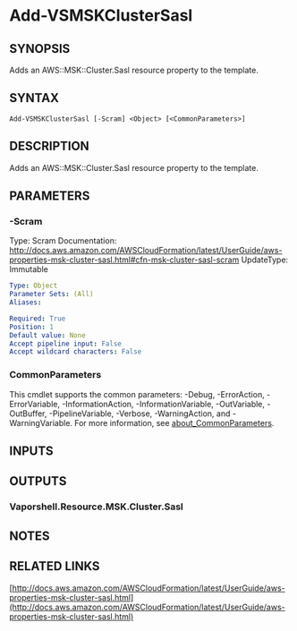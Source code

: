 # Add-VSMSKClusterSasl

## SYNOPSIS
Adds an AWS::MSK::Cluster.Sasl resource property to the template.

## SYNTAX

```
Add-VSMSKClusterSasl [-Scram] <Object> [<CommonParameters>]
```

## DESCRIPTION
Adds an AWS::MSK::Cluster.Sasl resource property to the template.

## PARAMETERS

### -Scram
Type: Scram
Documentation: http://docs.aws.amazon.com/AWSCloudFormation/latest/UserGuide/aws-properties-msk-cluster-sasl.html#cfn-msk-cluster-sasl-scram
UpdateType: Immutable

```yaml
Type: Object
Parameter Sets: (All)
Aliases:

Required: True
Position: 1
Default value: None
Accept pipeline input: False
Accept wildcard characters: False
```

### CommonParameters
This cmdlet supports the common parameters: -Debug, -ErrorAction, -ErrorVariable, -InformationAction, -InformationVariable, -OutVariable, -OutBuffer, -PipelineVariable, -Verbose, -WarningAction, and -WarningVariable. For more information, see [about_CommonParameters](http://go.microsoft.com/fwlink/?LinkID=113216).

## INPUTS

## OUTPUTS

### Vaporshell.Resource.MSK.Cluster.Sasl
## NOTES

## RELATED LINKS

[http://docs.aws.amazon.com/AWSCloudFormation/latest/UserGuide/aws-properties-msk-cluster-sasl.html](http://docs.aws.amazon.com/AWSCloudFormation/latest/UserGuide/aws-properties-msk-cluster-sasl.html)

